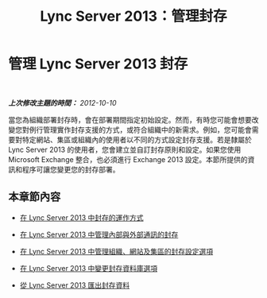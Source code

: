 ﻿---
title: Lync Server 2013：管理封存
TOCTitle: 管理 Lync Server 2013 封存
ms:assetid: 48c6cc8c-c2c1-4534-9a8a-fd5eb738076a
ms:mtpsurl: https://technet.microsoft.com/zh-tw/library/Gg520990(v=OCS.15)
ms:contentKeyID: 49290807
ms.date: 08/10/2015
mtps_version: v=OCS.15
ms.translationtype: HT
---

# 管理 Lync Server 2013 封存

 

_**上次修改主題的時間：** 2012-10-10_

當您為組織部署封存時，會在部署期間指定初始設定。然而，有時您可能會想要改變您對例行管理實作封存支援的方式，或符合組織中的新需求。例如，您可能會需要對特定網站、集區或組織內的使用者以不同的方式設定封存支援。若是隸屬於 Lync Server 2013 的使用者，您會建立並自訂封存原則和設定。如果您使用 Microsoft Exchange 整合，也必須進行 Exchange 2013 設定。本節所提供的資訊和程序可讓您變更您的封存部署。

## 本章節內容

  - [在 Lync Server 2013 中封存的運作方式](lync-server-2013-how-archiving-works.md)

  - [在 Lync Server 2013 中管理內部與外部通訊的封存](lync-server-2013-managing-the-archiving-of-internal-and-external-communications.md)

  - [在 Lync Server 2013 中管理組織、網站及集區的封存設定選項](lync-server-2013-managing-archiving-configuration-options-for-your-organization-sites-and-pools.md)

  - [在 Lync Server 2013 中變更封存資料庫選項](lync-server-2013-changing-archiving-database-options.md)

  - [從 Lync Server 2013 匯出封存資料](lync-server-2013-exporting-archived-data.md)

